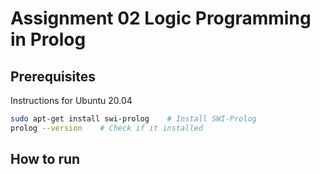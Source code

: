 # Assignment 02 Logic Programming in Prolog
## Prerequisites
Instructions for Ubuntu 20.04
```bash
sudo apt-get install swi-prolog    # Install SWI-Prolog
prolog --version    # Check if it installed
```
## How to run
```bash

```